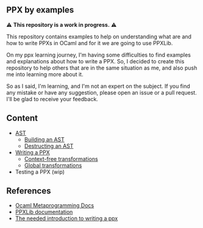 ## PPX by examples

:warning: **This repository is a work in progress.** :warning:

This repository contains examples to help on understanding what are and how to write PPXs in OCaml and for it we are going to use PPXLib.

On my ppx learning journey, I'm having some difficulties to find examples and explanations about how to write a PPX. So, I decided to create this repository to help others that are in the same situation as me, and also push me into learning more about it. 

So as I said, I'm learning, and I'm not an expert on the subject. If you find any mistake or have any suggestion, please open an issue or a pull request. I'll be glad to receive your feedback.

## Content

- [AST](./examples/1%20-%20AST/README.md)
    - [Building an AST](./examples/1%20-%20AST/a%20-%20Building%20AST/README.md)
    - [Destructing an AST](./examples/1%20-%20AST/b%20-%20Destructing%20AST/README.md)
- [Writing a PPX](./examples/2%20-%20Writing%20PPXs/README.md)
    - [Context-free transformations](./examples/2%20-%20Writing%20PPXs/a%20-%20Context%20Free/README.md)
    - [Global transformations](./examples/2%20-%20Writing%20PPXs/b%20-%20Global/README.md)
- Testing a PPX (wip)

## References

- [Ocaml Metaprogramming Docs](https://ocaml.org/docs/metaprogramming)
- [PPXLib documentation](https://ocaml-ppx.github.io/ppxlib/ppxlib/index.html)
- [The needed introduction to writing a ppx](https://www.youtube.com/live/dMoRMqQ6GLs?feature=shared&t=4251)
